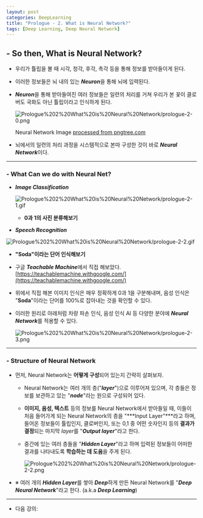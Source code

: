 ```yaml
---
layout: post
categories: DeepLearning
title: "Prologue - 2. What is Neural Network?"
tags: [Deep Learning, Deep Neural Network]
---
```



## - So then, What is Neural Network?

- 우리가 튤립을 볼 때 시각, 청각, 후각, 촉각 등을 통해 정보를 받아들이게 된다.
- 이러한 정보들은 뇌 내의 있는 ***Neuron***을 통해 뇌에 입력된다.
- ***Neuron***을 통해 받아들여진 여러 정보들은 일련의 처리를 거쳐 
우리가 본 꽃이 클로버도 국화도 아닌 튤립이라고 인식하게 된다.

    ![Prologue%202%20What%20is%20Neural%20Network/prologue-2-0.png](Prologue%202%20What%20is%20Neural%20Network/prologue-2-0.png)

    Neural Network Image [processed from pngtree.com](https://pngtree.com/so/%EC%B2%98%EB%A6%AC)

- 뇌에서의 일련의 처리 과정을 시스템적으로 본따 구성한 것이 바로 ***Neural Network***이다.

---

### - What Can we do with Neural Net?

- ***Image Classification***

    ![Prologue%202%20What%20is%20Neural%20Network/prologue-2-1.gif](Prologue%202%20What%20is%20Neural%20Network/prologue-2-1.gif)

    - **0과 1의 사진 분류해보기**

- ***Speech Recognition***

![Prologue%202%20What%20is%20Neural%20Network/prologue-2-2.gif](Prologue%202%20What%20is%20Neural%20Network/prologue-2-2.gif)

- **"Soda"이라는 단어 인식해보기**
- 구글 ***Teachable Machine***에서 직접 해보았다. [https://teachablemachine.withgoogle.com/](https://teachablemachine.withgoogle.com/)
- 위에서 직접 해본 이미지 인식은 매우 정확하게 0과 1을 구분해내며,
 음성 인식은 "**Soda**"이라는 단어를 100%로 잡아내는 것을 확인할 수 있다.
- 이러한 원리로 아래처럼 차량 파손 인식, 음성 인식 AI 등 다양한 분야에 
***Neural Network***를 적용할 수 있다.

    ![Prologue%202%20What%20is%20Neural%20Network/prologue-2-3.png](Prologue%202%20What%20is%20Neural%20Network/prologue-2-3.png)

---

### - Structure of Neural Network

- 먼저, Neural Network는 **어떻게 구성**되어 있는지 간략히 살펴보자.
    - Neural Network는 여러 개의 층("***layer***")으로 이루어져 있으며, 
    각 층들은 정보를 보관하고 있는 "***node***"라는 원으로 구성되어 있다.
    - **이미지, 음성, 텍스트** 등의 정보를 Neural Network에서 받아들일 때, 이들이 처음 들어가게 되는 
    Neural Network의 층을 "***Input Layer"***라고 하며, 들어온 정보들이 튤립인지, 클로버인지, 
    또는 0,1 중 어떤 숫자인지 등의 **결과가 결정**되는 마지막 *layer*를 "***Output layer***"라고 한다.
    - 중간에 있는 여러 층들을 "***Hidden Layer***"라고 하며 입력된 정보들이 어떠한 결과를 
    나타내도록 **학습하는 데 도움**을 주게 된다.

        ![Prologue%202%20What%20is%20Neural%20Network/prologue-2-2.png](Prologue%202%20What%20is%20Neural%20Network/prologue-2-2.png)

- ※ 여러 개의 ***Hidden Layer***를 쌓아 ***Deep***하게 만든 Neural Network를 "***Deep Neural Network***"라고 한다. (a.k.a ***Deep Learning***)

---

- 다음 강의: